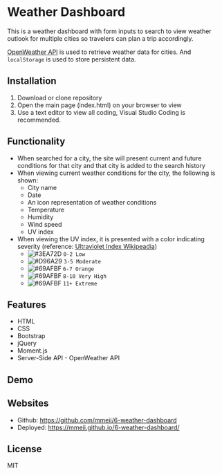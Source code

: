 # Weather Dashboard
This is a weather dashboard with form inputs to search to view weather outlook for multiple cities so travelers can plan a trip accordingly.

[OpenWeather API](https://openweathermap.org/api) is used to retrieve weather data for cities. And `localStorage` is used to store persistent data.

## Installation
1. Download or clone repository
2. Open the main page (index.html) on your browser to view
3. Use a text editor to view all coding, Visual Studio Coding is recommended.

## Functionality
* When searched for a city, the site will present current and future conditions for that city and that city is added to the search history
* When viewing current weather conditions for the city, the following is shown:
  * City name
  * Date
  * An icon representation of weather conditions
  * Temperature
  * Humidity
  * Wind speed
  * UV index
* When viewing the UV index, it is presented with a color indicating severity (reference: [Ultraviolet Index Wikipeadia](https://en.wikipedia.org/wiki/Ultraviolet_index#:~:text=A%20UV%20index%20reading%20of,broad%20spectrum%20SPF%2030%2B%20sunscreen.&text=A%20UV%20index%20reading%20of%206%20to%207%20means%20high,harm%20from%20unprotected%20sun%20exposure.))
  * ![#3EA72D](https://via.placeholder.com/15/3EA72D/000000?text=+) `0-2 Low`
  * ![#D96A29](https://via.placeholder.com/15/D96A29/000000?text=+) `3-5 Moderate`
  * ![#69AFBF](https://via.placeholder.com/15/1589F0/000000?text=+) `6-7 Orange`
  * ![#69AFBF](https://via.placeholder.com/15/1589F0/000000?text=+) `8-10 Very High`
  * ![#69AFBF](https://via.placeholder.com/15/1589F0/000000?text=+) `11+ Extreme`

## Features
* HTML
* CSS
* Bootstrap
* jQuery
* Moment.js
* Server-Side API - OpenWeather API

## Demo


## Websites
* Github: https://github.com/mmeii/6-weather-dashboard
* Deployed: https://mmeii.github.io/6-weather-dashboard/

## License
MIT